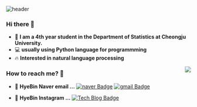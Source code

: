 ![header](https://capsule-render.vercel.app/api?type=Waving&color=gradient&height=300&section=header&text=Welcome_to_my_github!&fontSize=50&animation=fadeIn)

### Hi there 👋   
 - :ghost:  **I am a 4th year student in the Department of Statistics at Cheongju University.**
 - 💻   **usually using Python language for programmming**  
 - :fire: **Interested in natural language processing** 
 
<img align='right' src="http://mazassumnida.wtf/api/v2/generate_badge?boj=dlgpqls9896">

### How to reach me? 🤔

- :e-mail:  **HyeBin Naver email ...** [![naver Badge](https://img.shields.io/badge/Naver-Green?style=flat-square&logo=Naver&logoColor=white&link=mailto:dlgpqls98@naver.com)](mailto:dlgpqls98@naver.com)
[![gmail Badge](https://img.shields.io/badge/Gmail-red?style=flat-square&logo=Naver&logoColor=white&link=mailto:gpqls9896@gmail.com)](mailto:gpqls9896@gmail.com)



- 📒  **HyeBin Instagram ...** [![Tech Blog Badge](http://img.shields.io/badge/-Instagram%20blog-pink?style=flat-square&logo=Instagram&logoColor=white&link=https://www.instagram.com/)](https://www.instagram.com/)
